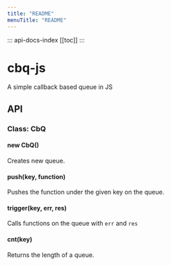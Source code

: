 ```yaml
---
title: "README"
menuTitle: "README"
---
```

::: api-docs-index
[[toc]]
:::
# cbq-js

A simple callback based queue in JS

## API

### Class: CbQ

#### new CbQ()

Creates new queue.

#### push(key, function)

Pushes the function under the given key on the queue.

#### trigger(key, err, res)

Calls functions on the queue with `err` and `res`

#### cnt(key)

Returns the length of a queue.
